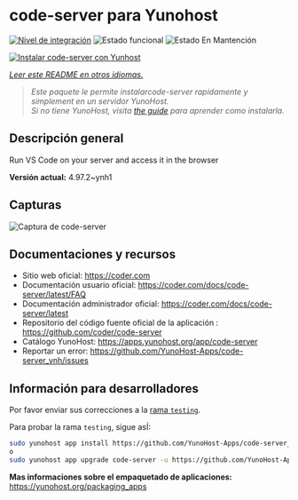 <!--
Este archivo README esta generado automaticamente<https://github.com/YunoHost/apps/tree/master/tools/readme_generator>
No se debe editar a mano.
-->

# code-server para Yunohost

[![Nivel de integración](https://apps.yunohost.org/badge/integration/code-server)](https://ci-apps.yunohost.org/ci/apps/code-server/)
![Estado funcional](https://apps.yunohost.org/badge/state/code-server)
![Estado En Mantención](https://apps.yunohost.org/badge/maintained/code-server)

[![Instalar code-server con Yunhost](https://install-app.yunohost.org/install-with-yunohost.svg)](https://install-app.yunohost.org/?app=code-server)

*[Leer este README en otros idiomas.](./ALL_README.md)*

> *Este paquete le permite instalarcode-server rapidamente y simplement en un servidor YunoHost.*  
> *Si no tiene YunoHost, visita [the guide](https://yunohost.org/install) para aprender como instalarla.*

## Descripción general

Run VS Code on your server and access it in the browser


**Versión actual:** 4.97.2~ynh1

## Capturas

![Captura de code-server](./doc/screenshots/screenshot.png)

## Documentaciones y recursos

- Sitio web oficial: <https://coder.com>
- Documentación usuario oficial: <https://coder.com/docs/code-server/latest/FAQ>
- Documentación administrador oficial: <https://coder.com/docs/code-server/latest>
- Repositorio del código fuente oficial de la aplicación : <https://github.com/coder/code-server>
- Catálogo YunoHost: <https://apps.yunohost.org/app/code-server>
- Reportar un error: <https://github.com/YunoHost-Apps/code-server_ynh/issues>

## Información para desarrolladores

Por favor enviar sus correcciones a la [rama `testing`](https://github.com/YunoHost-Apps/code-server_ynh/tree/testing).

Para probar la rama `testing`, sigue asÍ:

```bash
sudo yunohost app install https://github.com/YunoHost-Apps/code-server_ynh/tree/testing --debug
o
sudo yunohost app upgrade code-server -u https://github.com/YunoHost-Apps/code-server_ynh/tree/testing --debug
```

**Mas informaciones sobre el empaquetado de aplicaciones:** <https://yunohost.org/packaging_apps>
